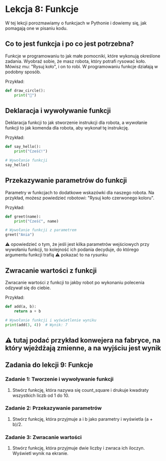 # Lekcja 8: Funkcje

W tej lekcji porozmawiamy o funkcjach w Pythonie i dowiemy się, jak pomagają one w pisaniu kodu.

## Co to jest funkcja i po co jest potrzebna?

Funkcje w programowaniu to jak małe pomocniki, które wykonują określone zadania. Wyobraź sobie, że masz robota, który potrafi rysować koło. Mówisz mu: "Rysuj koło", i on to robi. W programowaniu funkcje działają w podobny sposób.

Przykład:

```python
def draw_circle():
    print("🔵")
```

## Deklaracja i wywoływanie funkcji

Deklaracja funkcji to jak stworzenie instrukcji dla robota, a wywołanie funkcji to jak komenda dla robota, aby wykonał tę instrukcję.

Przykład:

```python
def say_hello():
    print("Cześć!")

# Wywołanie funkcji
say_hello()
```

## Przekazywanie parametrów do funkcji

Parametry w funkcjach to dodatkowe wskazówki dla naszego robota. Na przykład, możesz powiedzieć robotowi: "Rysuj koło czerwonego koloru".

Przykład:

```python
def greet(name):
    print("Cześć", name)

# Wywołanie funkcji z parametrem
greet("Ania")
```
⚠️ opowiedzieć o tym, że jeśli jest kilka parametrów wejściowych przy wywołaniu funkcji, to kolejność ich podania decyduje, do którego argumentu funkcji trafią
⚠️ pokazać to na rysunku

## Zwracanie wartości z funkcji

Zwracanie wartości z funkcji to jakby robot po wykonaniu polecenia odzywał się do ciebie.

Przykład:

```python
def add(a, b):
    return a + b

# Wywołanie funkcji i wyświetlenie wyniku
print(add(3, 4))  # Wynik: 7
```
:warning: tutaj podać przykład konwejera na fabryce, na który wjeżdżają zmienne, a na wyjściu jest wynik
---

## Zadania do lekcji 9: Funkcje

### Zadanie 1: Tworzenie i wywoływanie funkcji

1. Stwórz funkcję, która nazywa się count_square i drukuje kwadraty wszystkich liczb od 1 do 10.

### Zadanie 2: Przekazywanie parametrów

1. Stwórz funkcję, która przyjmuje a i b jako parametry i wyświetla (a + b)/2.

### Zadanie 3: Zwracanie wartości

1. Stwórz funkcję, która przyjmuje dwie liczby i zwraca ich iloczyn. Wyświetl wynik na ekranie.
